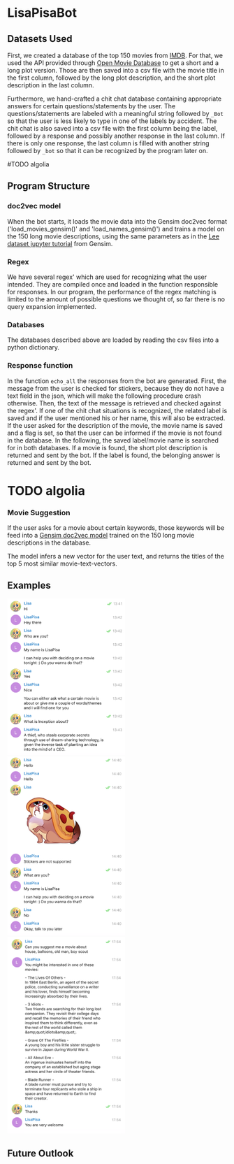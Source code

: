 # LisaPisaBot
## Datasets Used
First, we created a database of the top 150 movies from [IMDB](http://www.imdb.com/). For that, we used the API provided through [Open Movie Database](http://www.omdbapi.com/) to get a short and a long plot version. Those are then saved into a csv file with the movie title in the first column, followed by the long plot description, and the short plot description in the last column.

Furthermore, we hand-crafted a chit chat database containing appropriate answers for certain questions/statements by the user. The questions/statements are labeled with a meaningful string followed by `_Bot` so that the user is less likely to type in one of the labels by accident. The chit chat is also saved into a csv file with the first column being the label, followed by a response and possibly another response in the last column. If there is only one response, the last column is filled with another string followed by `_bot` so that it can be recognized by the program later on.

#TODO algolia

## Program Structure
### doc2vec model
When the bot starts, it loads the movie data into the Gensim doc2vec format ('load_movies_gensim()' and 'load_names_gensim()') and trains a model on the 150 long movie descriptions, using the same parameters as in the [Lee dataset jupyter tutorial](https://github.com/RaRe-Technologies/gensim/blob/develop/docs/notebooks/doc2vec-lee.ipynb) from Gensim.

### Regex
We have several regex' which are used for recognizing what the user intended. They are compiled once and loaded in the function responsible for responses. In our program, the performance of the regex matching is limited to the amount of possible questions we thought of, so far there is no query expansion implemented.

### Databases
The databases described above are loaded by reading the csv files into a python dictionary.

### Response function
In the function `echo_all` the responses from the bot are generated. First, the message from the user is checked for stickers, because they do not have a text field in the json, which will make the following procedure crash otherwise. Then, the text of the message is retrieved and checked against the regex'. If one of the chit chat situations is recognized, the related label is saved and if the user mentioned his or her name, this will also be extracted. If the user asked for the description of the movie, the movie name is saved and a flag is set, so that the user can be informed if the movie is not found in the database.
In the following, the saved label/movie name is searched for in both databases. If a movie is found, the short plot description is returned and sent by the bot. If the label is found, the belonging answer is returned and sent by the bot.

# TODO algolia

### Movie Suggestion
If the user asks for a movie about certain keywords, those keywords will be feed into a [Gensim doc2vec model](https://radimrehurek.com/gensim/models/doc2vec.html) trained on the 150 long movie descriptions in the database.

The model infers a new vector for the user text, and returns the titles of the top 5 most similar movie-text-vectors.

## Examples
<img src="https://github.com/lgoerke/LisaPisaBot/blob/master/figures/screenshot01.png" width="270" alt="Small Conversation Example"> 
<img src="https://github.com/lgoerke/LisaPisaBot/blob/master/figures/screenshot02.png" width="270" alt="Small Conversation Example">
<img src="https://github.com/lgoerke/LisaPisaBot/blob/master/figures/screenshot03.png" width="270" alt="Small Conversation Example">

## Future Outlook

